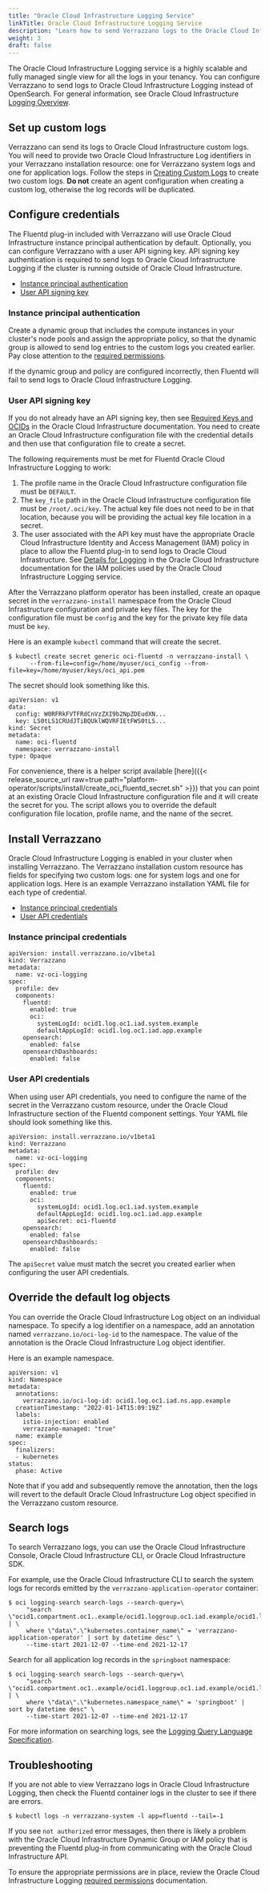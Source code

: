 ```yaml
---
title: "Oracle Cloud Infrastructure Logging Service"
linkTitle: Oracle Cloud Infrastructure Logging Service
description: "Learn how to send Verrazzano logs to the Oracle Cloud Infrastructure Logging service"
weight: 3
draft: false
---
```


The Oracle Cloud Infrastructure Logging service is a highly scalable and fully managed single view for
all the logs in your tenancy. You can configure Verrazzano to send logs to Oracle Cloud Infrastructure Logging instead of OpenSearch.
For general information, see Oracle Cloud Infrastructure [Logging Overview](https://docs.oracle.com/en-us/iaas/Content/Logging/Concepts/loggingoverview.htm).

## Set up custom logs
Verrazzano can send its logs to Oracle Cloud Infrastructure custom logs. You will need to provide two Oracle Cloud Infrastructure Log identifiers in your Verrazzano
installation resource: one for Verrazzano system logs and one for application logs. Follow the steps in
[Creating Custom Logs](https://docs.oracle.com/en-us/iaas/Content/Logging/Concepts/custom_logs.htm) to create two
custom logs. **Do not** create an agent configuration when creating a custom log, otherwise the log records will be duplicated.

## Configure credentials
The Fluentd plug-in included with Verrazzano will use Oracle Cloud Infrastructure instance principal authentication by default. Optionally, you
can configure Verrazzano with a user API signing key. API signing key authentication is required to send logs to
Oracle Cloud Infrastructure Logging if the cluster is running outside of Oracle Cloud Infrastructure.

- [Instance principal authentication](#instance-principal-authentication)
- [User API signing key](#user-api-signing-key)

### Instance principal authentication

Create a dynamic group that includes the compute instances in your cluster's node pools and assign the appropriate policy,
so that the dynamic group is allowed to send log entries to the custom logs you created earlier. Pay close attention to
the [required permissions](https://docs.oracle.com/en-us/iaas/Content/Logging/Task/managinglogs.htm#required_permissions_logs_groups).

If the dynamic group and policy are configured incorrectly, then Fluentd will fail to send logs to Oracle Cloud Infrastructure Logging.

### User API signing key

If you do not already have an API signing key, then see [Required Keys and OCIDs](https://docs.oracle.com/en-us/iaas/Content/API/Concepts/apisigningkey.htm)
in the Oracle Cloud Infrastructure documentation. You need to create an Oracle Cloud Infrastructure configuration file with the credential details and then use that
configuration file to create a secret.

The following requirements must be met for Fluentd Oracle Cloud Infrastructure Logging to work:
1. The profile name in the Oracle Cloud Infrastructure configuration file must be `DEFAULT`.
1. The `key_file` path in the Oracle Cloud Infrastructure configuration file must be `/root/.oci/key`. The actual key file does not need to be in
   that location, because you will be providing the actual key file location in a secret.
1. The user associated with the API key must have the appropriate Oracle Cloud Infrastructure Identity and Access Management (IAM) policy
in place to allow the Fluentd plug-in to send logs to Oracle Cloud Infrastructure. See [Details for Logging](https://docs.oracle.com/en-us/iaas/Content/Identity/Reference/loggingpolicyreference.htm)
in the Oracle Cloud Infrastructure documentation for the IAM policies used by the Oracle Cloud Infrastructure Logging service.

After the Verrazzano platform operator has been installed, create an opaque secret in the `verrazzano-install` namespace
from the Oracle Cloud Infrastructure configuration and private key files. The key for the configuration file must be `config` and the key
for the private key file data must be `key`.

Here is an example `kubectl` command that will create the secret.

```
$ kubectl create secret generic oci-fluentd -n verrazzano-install \
      --from-file=config=/home/myuser/oci_config --from-file=key=/home/myuser/keys/oci_api.pem
```

The secret should look something like this.

```
apiVersion: v1
data:
  config: W0RFRkFVTFRdCnVzZXI9b2NpZDEudXN...
  key: LS0tLS1CRUdJTiBQUklWQVRFIEtFWS0tLS...
kind: Secret
metadata:
  name: oci-fluentd
  namespace: verrazzano-install
type: Opaque
```

For convenience, there is a helper script available
[here]({{< release_source_url raw=true path="platform-operator/scripts/install/create_oci_fluentd_secret.sh" >}}) that
you can point at an existing Oracle Cloud Infrastructure configuration file and it will create the secret for you. The script allows you to
override the default configuration file location, profile name, and the name of the secret.


## Install Verrazzano
Oracle Cloud Infrastructure Logging is enabled in your cluster when installing Verrazzano. The Verrazzano installation custom resource has fields
for specifying two custom logs: one for system logs and one for application logs. Here is an example Verrazzano
installation YAML file for each type of credential.
- [Instance principal credentials](#instance-principal-credentials)
- [User API credentials](#user-api-credentials)

### Instance principal credentials

```
apiVersion: install.verrazzano.io/v1beta1
kind: Verrazzano
metadata:
  name: vz-oci-logging
spec:
  profile: dev
  components:
    fluentd:
      enabled: true
      oci:
        systemLogId: ocid1.log.oc1.iad.system.example
        defaultAppLogId: ocid1.log.oc1.iad.app.example
    opensearch:
      enabled: false
    opensearchDashboards:
      enabled: false
```
### User API credentials

When using user API credentials, you need to configure the name of the secret in the Verrazzano custom resource,
under the Oracle Cloud Infrastructure section of the Fluentd component settings. Your YAML file should look something like this.

```
apiVersion: install.verrazzano.io/v1beta1
kind: Verrazzano
metadata:
  name: vz-oci-logging
spec:
  profile: dev
  components:
    fluentd:
      enabled: true
      oci:
        systemLogId: ocid1.log.oc1.iad.system.example
        defaultAppLogId: ocid1.log.oc1.iad.app.example
        apiSecret: oci-fluentd
    opensearch:
      enabled: false
    opensearchDashboards:
      enabled: false
```

The `apiSecret` value must match the secret you created earlier when configuring the user API credentials.


## Override the default log objects
You can override the Oracle Cloud Infrastructure Log object on an individual namespace. To specify a log identifier on a namespace, add an annotation named `verrazzano.io/oci-log-id` to the namespace. The value of the annotation is the Oracle Cloud Infrastructure Log object identifier.

Here is an example namespace.
```
apiVersion: v1
kind: Namespace
metadata:
  annotations:
    verrazzano.io/oci-log-id: ocid1.log.oc1.iad.ns.app.example
  creationTimestamp: "2022-01-14T15:09:19Z"
  labels:
    istio-injection: enabled
    verrazzano-managed: "true"
  name: example
spec:
  finalizers:
  - kubernetes
status:
  phase: Active
```

Note that if you add and subsequently remove the annotation, then the logs will revert to the default Oracle Cloud Infrastructure Log object
specified in the Verrazzano custom resource.

## Search logs
To search Verrazzano logs, you can use the Oracle Cloud Infrastructure Console, Oracle Cloud Infrastructure CLI, or Oracle Cloud Infrastructure SDK.

For example, use the Oracle Cloud Infrastructure CLI to search the system logs for records emitted by the `verrazzano-application-operator` container:
```
$ oci logging-search search-logs --search-query=\
     "search \"ocid1.compartment.oc1..example/ocid1.loggroup.oc1.iad.example/ocid1.log.oc1.iad.example\" | \
     where \"data\".\"kubernetes.container_name\" = 'verrazzano-application-operator' | sort by datetime desc" \
     --time-start 2021-12-07 --time-end 2021-12-17
```

Search for all application log records in the `springboot` namespace:
```
$ oci logging-search search-logs --search-query=\
     "search \"ocid1.compartment.oc1..example/ocid1.loggroup.oc1.iad.example/ocid1.log.oc1.iad.example\" | \
     where \"data\".\"kubernetes.namespace_name\" = 'springboot' | sort by datetime desc" \
     --time-start 2021-12-07 --time-end 2021-12-17
```

For more information on searching logs, see the [Logging Query Language Specification](https://docs.oracle.com/en-us/iaas/Content/Logging/Reference/query_language_specification.htm).

## Troubleshooting
If you are not able to view Verrazzano logs in Oracle Cloud Infrastructure Logging, then check the Fluentd container logs in the cluster to see if there are errors.
```
$ kubectl logs -n verrazzano-system -l app=fluentd --tail=-1
```
If you see `not authorized` error messages, then there is likely a problem with the Oracle Cloud Infrastructure Dynamic Group or IAM policy that is preventing the Fluentd plug-in from communicating with the Oracle Cloud Infrastructure API.

To ensure the appropriate permissions are in place, review the Oracle Cloud Infrastructure Logging [required permissions](https://docs.oracle.com/en-us/iaas/Content/Logging/Task/managinglogs.htm#required_permissions_logs_groups) documentation.
